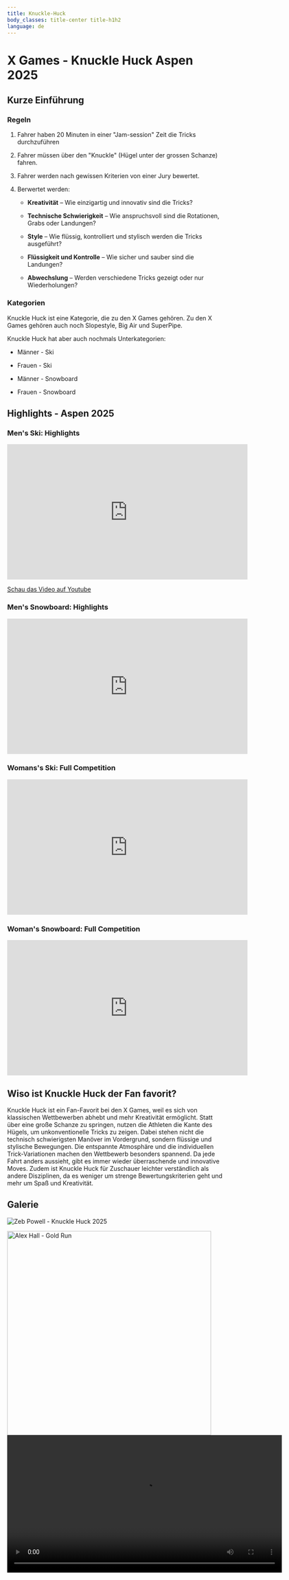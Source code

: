 ```yaml
---
title: Knuckle-Huck
body_classes: title-center title-h1h2
language: de
---
```


# X Games - Knuckle Huck Aspen 2025

## Kurze Einführung

### Regeln

1. Fahrer haben 20 Minuten in einer "Jam-session" Zeit die Tricks durchzuführen

2. Fahrer müssen über den "Knuckle" (Hügel unter der grossen Schanze) fahren. 

3. Fahrer werden nach gewissen Kriterien von einer Jury bewertet.

4. Berwertet werden:

    * **Kreativität** – Wie einzigartig und innovativ sind die Tricks?

    * **Technische Schwierigkeit** – Wie anspruchsvoll sind die Rotationen, Grabs oder Landungen?

    * **Style** – Wie flüssig, kontrolliert und stylisch werden die Tricks ausgeführt?

    * **Flüssigkeit und Kontrolle** – Wie sicher und sauber sind die Landungen?

    * **Abwechslung** – Werden verschiedene Tricks gezeigt oder nur Wiederholungen?

### Kategorien

Knuckle Huck ist eine Kategorie, die zu den X Games gehören. Zu den X Games gehören auch noch Slopestyle, Big Air und SuperPipe. 

Knuckle Huck hat aber auch nochmals Unterkategorien:

* Männer - Ski

* Frauen - Ski

* Männer - Snowboard

* Frauen - Snowboard

## Highlights - Aspen 2025

### Men's Ski: Highlights

<iframe width="560" height="315" 
        src="https://www.youtube.com/embed/B2V54HgB_2c?autoplay=1" 
        title="YouTube video player" 
        style="border: none;" 
        allow="accelerometer; autoplay; clipboard-write; encrypted-media; gyroscope; picture-in-picture" 
        allowfullscreen></iframe>

[Schau das Video auf Youtube](https://www.youtube.com/embed/B2V54HgB_2c)
 
### Men's Snowboard: Highlights

<iframe width="560" height="315" src="https://youtu.be/jC4lMbmMcZE" style="border: none;" allowfullscreen></iframe>


### Womans's Ski: Full Competition

<iframe width="560" height="315" src="https://youtu.be/yjRsK1zP6OQ" style="border: none;" allowfullscreen></iframe>

### Woman's Snowboard: Full Competition

<iframe width="560" height="315" src="https://youtu.be/f62QNJEJ9SM" style="border: none;" allowfullscreen></iframe>

## Wiso ist Knuckle Huck der Fan favorit?

Knuckle Huck ist ein Fan-Favorit bei den X Games, weil es sich von klassischen Wettbewerben abhebt und mehr Kreativität ermöglicht. Statt über eine große Schanze zu springen, nutzen die Athleten die Kante des Hügels, um unkonventionelle Tricks zu zeigen. Dabei stehen nicht die technisch schwierigsten Manöver im Vordergrund, sondern flüssige und stylische Bewegungen. Die entspannte Atmosphäre und die individuellen Trick-Variationen machen den Wettbewerb besonders spannend. Da jede Fahrt anders aussieht, gibt es immer wieder überraschende und innovative Moves. Zudem ist Knuckle Huck für Zuschauer leichter verständlich als andere Disziplinen, da es weniger um strenge Bewertungskriterien geht und mehr um Spaß und Kreativität.

## Galerie

![Zeb Powell - Knuckle Huck 2025](../../../images/OIP%20(17).jpeg)

<img src="https://www.powder.com/.image/t_share/MjEyMzQ4MjI3Mjg0OTAzNTUy/gettyimages-2195618299.jpg" width="475" alt="Alex Hall - Gold Run" />

<video height="320" controls autoplay>
<source src="https://youtu.be/B2V54HgB_2c" type="video">
</video>